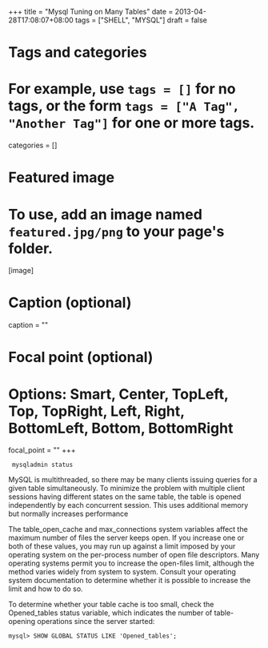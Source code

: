 +++
title = "Mysql Tuning on Many Tables"
date = 2013-04-28T17:08:07+08:00
tags = ["SHELL", "MYSQL"]
draft = false

# Tags and categories
# For example, use `tags = []` for no tags, or the form `tags = ["A Tag", "Another Tag"]` for one or more tags.

categories = []

# Featured image
# To use, add an image named `featured.jpg/png` to your page's folder. 
[image]
  # Caption (optional)
  caption = ""

  # Focal point (optional)
  # Options: Smart, Center, TopLeft, Top, TopRight, Left, Right, BottomLeft, Bottom, BottomRight
  focal_point = ""
+++



```
 mysqladmin status
```


MySQL is multithreaded, so there may be many clients issuing queries for a given table simultaneously. To minimize the problem with multiple client sessions having different states on the same table, the table is opened independently by each concurrent session. This uses additional memory but normally increases performance



The table_open_cache and max_connections system variables affect the maximum number of files the server keeps open. If you increase one or both of these values, you may run up against a limit imposed by your operating system on the per-process number of open file descriptors. Many operating systems permit you to increase the open-files limit, although the method varies widely from system to system. Consult your operating system documentation to determine whether it is possible to increase the limit and how to do so.



To determine whether your table cache is too small, check the Opened_tables status variable, which indicates the number of table-opening operations since the server started:

```
mysql> SHOW GLOBAL STATUS LIKE 'Opened_tables';
```